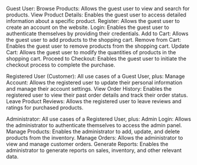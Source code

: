 Guest User:
Browse Products: Allows the guest user to view and search for products.
View Product Details: Enables the guest user to access detailed information about a specific product.
Register: Allows the guest user to create an account on the website.
Login: Enables the guest user to authenticate themselves by providing their credentials.
Add to Cart: Allows the guest user to add products to the shopping cart.
Remove from Cart: Enables the guest user to remove products from the shopping cart.
Update Cart: Allows the guest user to modify the quantities of products in the shopping cart.
Proceed to Checkout: Enables the guest user to initiate the checkout process to complete the purchase.

Registered User (Customer):
All use cases of a Guest User, plus:
Manage Account: Allows the registered user to update their personal information and manage their account settings.
View Order History: Enables the registered user to view their past order details and track their order status.
Leave Product Reviews: Allows the registered user to leave reviews and ratings for purchased products.

Administrator:
All use cases of a Registered User, plus:
Admin Login: Allows the administrator to authenticate themselves to access the admin panel.
Manage Products: Enables the administrator to add, update, and delete products from the inventory.
Manage Orders: Allows the administrator to view and manage customer orders.
Generate Reports: Enables the administrator to generate reports on sales, inventory, and other relevant data.

